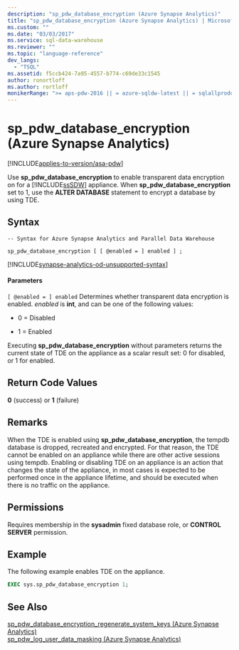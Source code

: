 ```yaml
---
description: "sp_pdw_database_encryption (Azure Synapse Analytics)"
title: "sp_pdw_database_encryption (Azure Synapse Analytics) | Microsoft Docs"
ms.custom: ""
ms.date: "03/03/2017"
ms.service: sql-data-warehouse
ms.reviewer: ""
ms.topic: "language-reference"
dev_langs: 
  - "TSQL"
ms.assetid: f5ccb424-7a95-4557-b774-c69de33c1545
author: ronortloff
ms.author: rortloff
monikerRange: ">= aps-pdw-2016 || = azure-sqldw-latest || = sqlallproducts-allversions"
---
```

# sp_pdw_database_encryption (Azure Synapse Analytics)
[!INCLUDE[applies-to-version/asa-pdw](../../includes/applies-to-version/asa-pdw.md)]

  Use **sp_pdw_database_encryption** to enable transparent data encryption on for a [!INCLUDE[ssSDW](../../includes/sssdw-md.md)] appliance. When **sp_pdw_database_encryption** set to 1, use the **ALTER DATABASE** statement to encrypt a database by using TDE.  
  
## Syntax  
  
```syntaxsql  
-- Syntax for Azure Synapse Analytics and Parallel Data Warehouse  
  
sp_pdw_database_encryption [ [ @enabled = ] enabled ] ;  
```  

[!INCLUDE[synapse-analytics-od-unsupported-syntax](../../includes/synapse-analytics-od-unsupported-syntax.md)]

#### Parameters  
`[ @enabled = ] enabled`
 Determines whether transparent data encryption is enabled. *enabled* is **int**, and can be one of the following values:  
  
-   0 = Disabled  
  
-   1 = Enabled  
  
 Executing **sp_pdw_database_encryption** without parameters returns the current state of TDE on the appliance as a scalar result set: 0 for disabled, or 1 for enabled.  
  
## Return Code Values  
 **0** (success) or **1** (failure)  
  
## Remarks  
 When the TDE is enabled using **sp_pdw_database_encryption**, the tempdb database is dropped, recreated and encrypted. For that reason, the TDE cannot be enabled on an appliance while there are other active sessions using tempdb. Enabling or disabling TDE on an appliance is an action that changes the state of the appliance, in most cases is expected to be performed once in the appliance lifetime, and should be executed when there is no traffic on the appliance.  
  
## Permissions  
 Requires membership in the **sysadmin** fixed database role, or **CONTROL SERVER** permission.  
  
## Example  
 The following example enables TDE on the appliance.  
  
```sql  
EXEC sys.sp_pdw_database_encryption 1;  
```  
  
## See Also  
 [sp_pdw_database_encryption_regenerate_system_keys &#40;Azure Synapse Analytics&#41;](../../relational-databases/system-stored-procedures/sp-pdw-database-encryption-regenerate-system-keys-sql-data-warehouse.md)   
 [sp_pdw_log_user_data_masking &#40;Azure Synapse Analytics&#41;](../../relational-databases/system-stored-procedures/sp-pdw-log-user-data-masking-sql-data-warehouse.md)  
  
  

